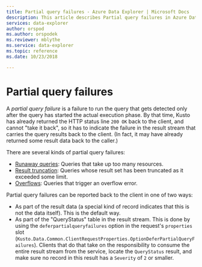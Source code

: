 ```yaml
---
title: Partial query failures - Azure Data Explorer | Microsoft Docs
description: This article describes Partial query failures in Azure Data Explorer.
services: data-explorer
author: orspod
ms.author: orspodek
ms.reviewer: mblythe
ms.service: data-explorer
ms.topic: reference
ms.date: 10/23/2018

---
```

# Partial query failures

A *partial query failure* is a failure to run the query that gets detected
only after the query has started the actual execution phase. By that time,
Kusto has already returned the HTTP status line `200 OK` back to the client,
and cannot "take it back", so it has to indicate the failure in the result
stream that carries the query results back to the client. (In fact, it may have
already returned some result data back to the caller.)

There are several kinds of partial query failures:
* [Runaway queries](runawayqueries.md): Queries that take up too many
  resources.
* [Result truncation](resulttruncation.md): Queries whose result set
  has been truncated as it exceeded some limit.
* [Overflows](overflow.md): Queries that trigger an overflow error.

Partial query failures can be reported back to the client in one of two
ways:

* As part of the result data (a special kind of record indicates that
  this is not the data itself). This is the default way.
* As part of the "QueryStatus" table in the result stream. This is done
  by using the `deferpartialqueryfailures` option in the request's
  `properties` slot (`Kusto.Data.Common.ClientRequestProperties.OptionDeferPartialQueryFailures`).
  Clients that do that take on the responsibility to consume the entire
  result stream from the service, locate the `QueryStatus` result, and
  make sure no record in this result has a `Severity` of `2` or smaller. 